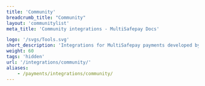 ```yaml
---
title: 'Community'
breadcrumb_title: "Community"
layout: 'communitylist'
meta_title: 'Community integrations - MultiSafepay Docs'

logo: '/svgs/Tools.svg'
short_description: 'Integrations for MultiSafepay payments developed by our community'
weight: 60
tags: 'hidden'
url: '/integrations/community/'
aliases:
    - /payments/integrations/community/
---
```


